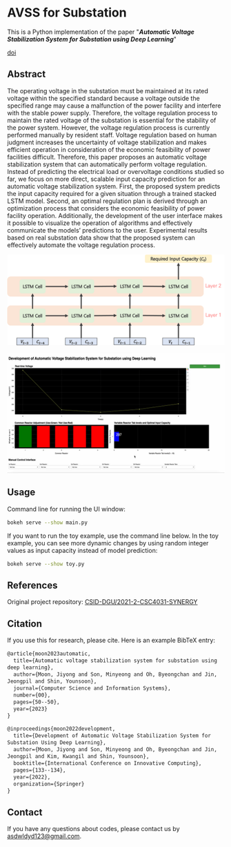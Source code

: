 # AVSS for Substation
This is a Python implementation of the paper "***Automatic Voltage Stabilization System for Substation using Deep Learning***"<br>

[doi](https://doi.org/10.2298/CSIS220509050M)

## Abstract
The operating voltage in the substation must be maintained at its rated voltage within the specified standard because a voltage outside the specified range may cause a malfunction of the power facility and interfere with the stable power supply. Therefore, the voltage regulation process to maintain the rated voltage of the substation is essential for the stability of the power system. However, the voltage regulation process is currently performed manually by resident staff. Voltage regulation based on human judgment increases the uncertainty of voltage stabilization and makes efficient operation in consideration of the economic feasibility of power facilities difficult. Therefore, this paper proposes an automatic voltage stabilization system that can automatically perform voltage regulation. Instead of predicting the electrical load or overvoltage conditions studied so far, we focus on more direct, scalable input capacity prediction for an automatic voltage stabilization system. First, the proposed system predicts the input capacity required for a given situation through a trained stacked LSTM model. Second, an optimal regulation plan is derived through an optimization process that considers the economic feasibility of power facility operation. Additionally, the development of the user interface makes it possible to visualize the operation of algorithms and effectively communicate the models’ predictions to the user. Experimental results based on real substation data show that the proposed system can effectively automate the voltage regulation process.

<p align="center">
    <img width="600" alt="fig1" src="./src/fig1.png">
</p>

<p align="center">
    <img width="1200" alt="fig2" src="./src/fig2.png">
</p>

## Usage
Command line for running the UI window: 
```bash
bokeh serve --show main.py
```

If you want to run the toy example, use the command line below.
In the toy example, you can see more dynamic changes by using random integer values as input capacity instead of model prediction:
```bash
bokeh serve --show toy.py
```

## References
Original project repository: [CSID-DGU/2021-2-CSC4031-SYNERGY](https://github.com/CSID-DGU/2021-2-CSC4031-SYNERGY)

## Citation
If you use this for research, please cite. Here is an example BibTeX entry:

```
@article{moon2023automatic,
  title={Automatic voltage stabilization system for substation using deep learning},
  author={Moon, Jiyong and Son, Minyeong and Oh, Byeongchan and Jin, Jeongpil and Shin, Younsoon},
  journal={Computer Science and Information Systems},
  number={00},
  pages={50--50},
  year={2023}
}
```
```
@inproceedings{moon2022development,
  title={Development of Automatic Voltage Stabilization System for Substation Using Deep Learning},
  author={Moon, Jiyong and Son, Minyeong and Oh, Byeongchan and Jin, Jeongpil and Kim, Kwangil and Shin, Younsoon},
  booktitle={International Conference on Innovative Computing},
  pages={133--134},
  year={2022},
  organization={Springer}
}
```

## Contact
If you have any questions about codes, please contact us by asdwldyd123@gmail.com.